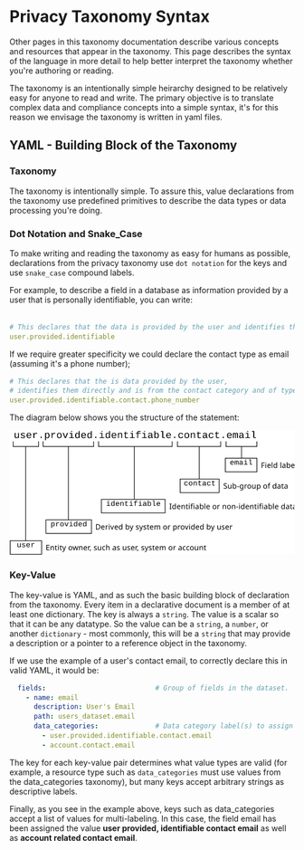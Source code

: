 # Privacy Taxonomy Syntax

Other pages in this taxonomy documentation describe various concepts and resources that appear in the taxonomy. This page describes the syntax of the language in more detail to help better interpret the taxonomy whether you're authoring or reading.

The taxonomy is an intentionally simple heirarchy designed to be relatively easy for anyone to read and write. The primary objective is to translate complex data and compliance concepts into a simple syntax, it's for this reason we envisage the taxonomy is written in yaml files.

## YAML - Building Block of the Taxonomy


### Taxonomy

The taxonomy is intentionally simple. To assure this, value declarations from the taxonomy use predefined primitives to describe the data types or data processing you're doing.

### Dot Notation and Snake_Case

To make writing and reading the taxonomy as easy for humans as possible, declarations from the privacy taxonomy use `dot notation` for the keys and use `snake_case` compound labels.

For example, to describe a field in a database as information provided by a user that is personally identifiable, you can write:

``` yaml

# This declares that the data is provided by the user and identifies them directly
user.provided.identifiable
```

If we require greater specificity we could declare the contact type as email (assuming it's a phone number);

``` yaml
# This declares that the is data provided by the user,
# identifies them directly and is from the contact category and of type phone number.
user.provided.identifiable.contact.phone_number
```

The diagram below shows you the structure of the statement:

![alt text](img/notation-conventions.svg "Privacy Taxonomy Declaration")



### Key-Value 

The key-value is YAML, and as such the basic building block of declaration from the taxonomy. Every item in a declarative document is a member of at least one dictionary. The key is always a `string`. The value is a scalar so that it can be any datatype. So the value can be a `string`, a `number`, or another `dictionary` - most commonly, this will be a `string` that may provide a description or a pointer to a reference object in the taxonomy.

If we use the example of a user's contact email, to correctly declare this in valid YAML, it would be:

``` yaml
  fields:                           # Group of fields in the dataset.
    - name: email
      description: User's Email
      path: users_dataset.email
      data_categories:              # Data category label(s) to assign field.
        - user.provided.identifiable.contact.email
        - account.contact.email
```
The key for each key-value pair determines what value types are valid (for example, a resource type such as `data_categories` must use values from the data_categories taxonomy), but many keys accept arbitrary strings as descriptive labels.

Finally, as you see in the example above, keys such as data_categories accept a list of values for multi-labeling. In this case, the field email has been assigned the value **user provided, identifiable contact email** as well as **account related contact email**.